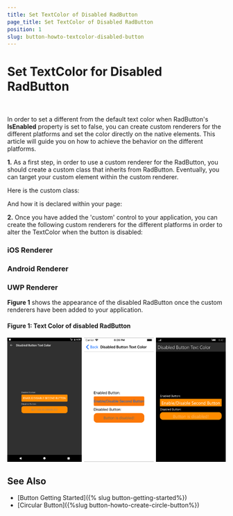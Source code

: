 ```yaml
---
title: Set TextColor of Disabled RadButton
page_title: Set TextColor of Disabled RadButton
position: 1
slug: button-howto-textcolor-disabled-button
---
```


# Set TextColor for Disabled RadButton

&nbsp;

In order to set a different from the default text color when RadButton's **IsEnabled** property is set to false, you can create custom renderers for the different platforms and set the color directly on the native elements. This article will guide you on how to achieve the behavior on the different platforms.

**1.** As a first step, in order to use a custom renderer for the RadButton, you should create a custom class that inherits from RadButton. Eventually, you can target your custom element within the custom renderer.

Here is the custom class:

<snippet id='button-custom-class-renderer-cs'/>

And how it is declared within your page:

<snippet id='button-disabled-text-color-xaml'/>

**2.** Once you have added the 'custom' control to your application, you can create the following custom renderers for the different platforms in order to alter the TextColor when the button is disabled:

### iOS Renderer

<snippet id='button-disabled-text-color-iosrenderer-cs'/>

### Android Renderer

<snippet id='button-disabled-text-color-androidrenderer-cs'/>

### UWP Renderer

<snippet id='button-disabled-text-color-uwprenderer-cs'/>

**Figure 1** shows the appearance of the disabled RadButton once the custom renderers have been added to your application.

#### Figure 1: Text Color of disabled RadButton

![](../images/disabled_button.png)

## See Also

- [Button Getting Started]({% slug button-getting-started%})
- [Circular Button]({%slug button-howto-create-circle-button%})
